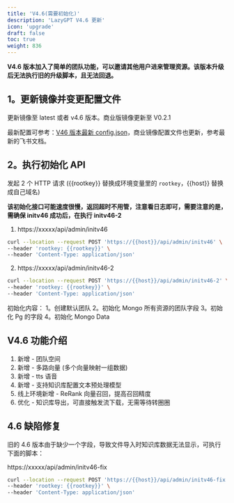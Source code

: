 ```yaml
---
title: 'V4.6(需要初始化)'
description: 'LazyGPT V4.6 更新'
icon: 'upgrade'
draft: false
toc: true
weight: 836
---
```


**V4.6 版本加入了简单的团队功能，可以邀请其他用户进来管理资源。该版本升级后无法执行旧的升级脚本，且无法回退。**

## 1。更新镜像并变更配置文件

更新镜像至 latest 或者 v4.6 版本。商业版镜像更新至 V0.2.1

最新配置可参考：[V46 版本最新 config.json](/docs/development/configuration)，商业镜像配置文件也更新，参考最新的飞书文档。


## 2。执行初始化 API

发起 2 个 HTTP 请求 ({{rootkey}} 替换成环境变量里的 `rootkey`，{{host}} 替换成自己域名)

**该初始化接口可能速度很慢，返回超时不用管，注意看日志即可，需要注意的是，需确保 initv46 成功后，在执行 initv46-2**

1. https://xxxxx/api/admin/initv46

```bash
curl --location --request POST 'https://{{host}}/api/admin/initv46' \
--header 'rootkey: {{rootkey}}' \
--header 'Content-Type: application/json'
```

2. https://xxxxx/api/admin/initv46-2

```bash
curl --location --request POST 'https://{{host}}/api/admin/initv46-2' \
--header 'rootkey: {{rootkey}}' \
--header 'Content-Type: application/json'
```

初始化内容：
1。创建默认团队
2。初始化 Mongo 所有资源的团队字段
3。初始化 Pg 的字段
4。初始化 Mongo Data


## V4.6 功能介绍

1. 新增 - 团队空间
2. 新增 - 多路向量 (多个向量映射一组数据)
3. 新增 - tts 语音
4. 新增 - 支持知识库配置文本预处理模型
5. 线上环境新增 - ReRank 向量召回，提高召回精度
6. 优化 - 知识库导出，可直接触发流下载，无需等待转圈圈

## 4.6 缺陷修复

旧的 4.6 版本由于缺少一个字段，导致文件导入时知识库数据无法显示，可执行下面的脚本：

https://xxxxx/api/admin/initv46-fix

```bash
curl --location --request POST 'https://{{host}}/api/admin/initv46-fix' \
--header 'rootkey: {{rootkey}}' \
--header 'Content-Type: application/json'
```